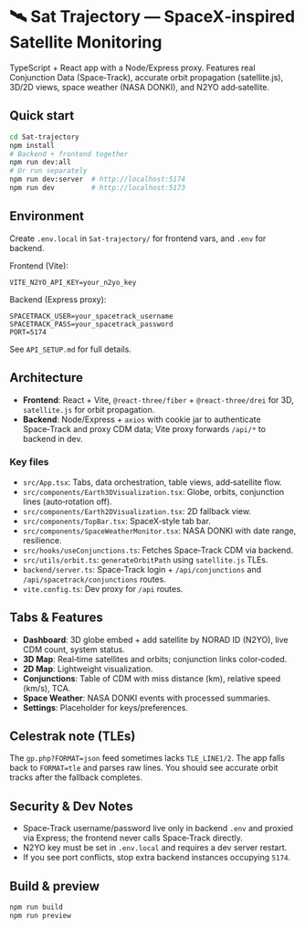 # 🛰️ Sat Trajectory — SpaceX‑inspired Satellite Monitoring

TypeScript + React app with a Node/Express proxy. Features real Conjunction Data (Space‑Track), accurate orbit propagation (satellite.js), 3D/2D views, space weather (NASA DONKI), and N2YO add‑satellite.

## Quick start

```bash
cd Sat-trajectory
npm install
# Backend + frontend together
npm run dev:all
# Or run separately
npm run dev:server  # http://localhost:5174
npm run dev         # http://localhost:5173
```

## Environment

Create `.env.local` in `Sat-trajectory/` for frontend vars, and `.env` for backend.

Frontend (Vite):
```
VITE_N2YO_API_KEY=your_n2yo_key
```

Backend (Express proxy):
```
SPACETRACK_USER=your_spacetrack_username
SPACETRACK_PASS=your_spacetrack_password
PORT=5174
```

See `API_SETUP.md` for full details.

## Architecture

- **Frontend**: React + Vite, `@react-three/fiber` + `@react-three/drei` for 3D, `satellite.js` for orbit propagation.
- **Backend**: Node/Express + `axios` with cookie jar to authenticate Space‑Track and proxy CDM data; Vite proxy forwards `/api/*` to backend in dev.

### Key files

- `src/App.tsx`: Tabs, data orchestration, table views, add‑satellite flow.
- `src/components/Earth3DVisualization.tsx`: Globe, orbits, conjunction lines (auto‑rotation off).
- `src/components/Earth2DVisualization.tsx`: 2D fallback view.
- `src/components/TopBar.tsx`: SpaceX‑style tab bar.
- `src/components/SpaceWeatherMonitor.tsx`: NASA DONKI with date range, resilience.
- `src/hooks/useConjunctions.ts`: Fetches Space‑Track CDM via backend.
- `src/utils/orbit.ts`: `generateOrbitPath` using `satellite.js` TLEs.
- `backend/server.ts`: Space‑Track login + `/api/conjunctions` and `/api/spacetrack/conjunctions` routes.
- `vite.config.ts`: Dev proxy for `/api` routes.

## Tabs & Features

- **Dashboard**: 3D globe embed + add satellite by NORAD ID (N2YO), live CDM count, system status.
- **3D Map**: Real‑time satellites and orbits; conjunction links color‑coded.
- **2D Map**: Lightweight visualization.
- **Conjunctions**: Table of CDM with miss distance (km), relative speed (km/s), TCA.
- **Space Weather**: NASA DONKI events with processed summaries.
- **Settings**: Placeholder for keys/preferences.

## Celestrak note (TLEs)

The `gp.php?FORMAT=json` feed sometimes lacks `TLE_LINE1/2`. The app falls back to `FORMAT=tle` and parses raw lines. You should see accurate orbit tracks after the fallback completes.

## Security & Dev Notes

- Space‑Track username/password live only in backend `.env` and proxied via Express; the frontend never calls Space‑Track directly.
- N2YO key must be set in `.env.local` and requires a dev server restart.
- If you see port conflicts, stop extra backend instances occupying `5174`.

## Build & preview

```bash
npm run build
npm run preview
```
